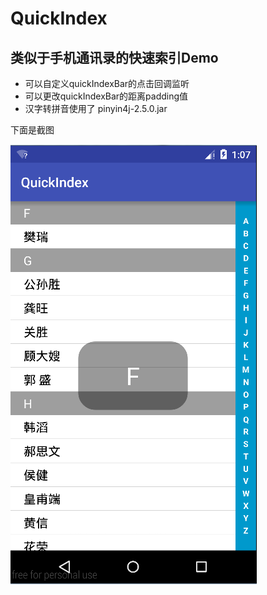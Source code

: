 # QuickIndex
类似于手机通讯录的快速索引Demo
--
* 可以自定义quickIndexBar的点击回调监听
* 可以更改quickIndexBar的距离padding值
* 汉字转拼音使用了 pinyin4j-2.5.0.jar
</p>

下面是截图</p>
 ![image](https://github.com/xiaoyan551/QuickIndex/blob/master/截图20160305140802.png)
